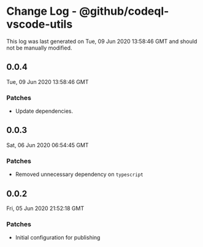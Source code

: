 # Change Log - @github/codeql-vscode-utils

This log was last generated on Tue, 09 Jun 2020 13:58:46 GMT and should not be manually modified.

## 0.0.4
Tue, 09 Jun 2020 13:58:46 GMT

### Patches

- Update dependencies.

## 0.0.3
Sat, 06 Jun 2020 06:54:45 GMT

### Patches

- Removed unnecessary dependency on `typescript`

## 0.0.2
Fri, 05 Jun 2020 21:52:18 GMT

### Patches

- Initial configuration for publishing

